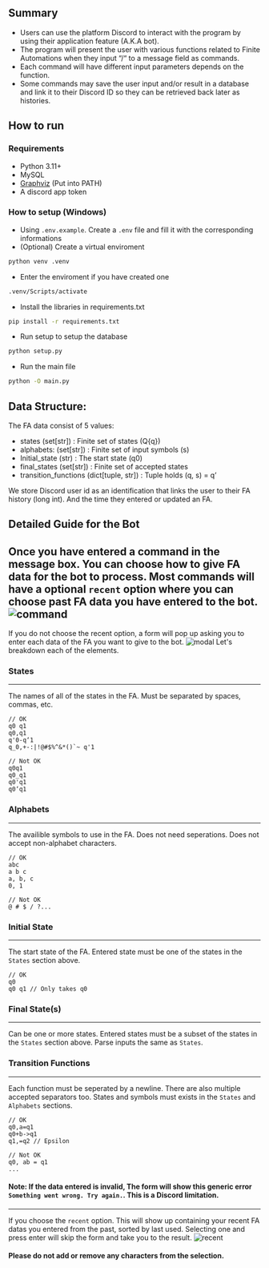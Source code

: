 ## Summary
- Users can use the platform Discord to interact with the program by using their application feature (A.K.A bot).
- The program will present the user with various functions related to Finite Automations when they input “/“ to a message field as commands.
- Each command will have different input parameters depends on the function.
- Some commands may save the user input and/or result in a database and link it to their Discord ID so they can be retrieved back later as histories.


## How to run

### Requirements

- Python 3.11+
- MySQL
- [Graphviz](https://graphviz.org/) (Put into PATH)
- A discord app token

### How to setup (Windows)
- Using `.env.example`. Create a `.env` file and fill it with the corresponding informations
- (Optional) Create a virtual enviroment
```bash
python venv .venv
```
- Enter the enviroment if you have created one
```bash
.venv/Scripts/activate
```
- Install the libraries in requirements.txt
```bash
pip install -r requirements.txt
```
- Run setup to setup the database
```bash
python setup.py
```
- Run the main file
```bash
python -O main.py
```


## Data Structure:
The FA data consist of 5 values:
- states (set[str]) : Finite set of states (Q{q})
- alphabets: (set[str]) : Finite set of input symbols (s)
- Initial_state (str) : The start state (q0)
- final_states (set[str]) : Finite set of accepted states
- transition_functions (dict[tuple, str]) : Tuple holds (q, s) = q’

We store Discord user id as an identification that links the user to their FA history (long int). And the time they entered or updated an FA.


## Detailed Guide for the Bot
Once you have entered a command in the message box. You can choose how to give FA data for the bot to process.
Most commands will have a optional `recent` option where you can choose past FA data you have entered to the bot.
![command](https://github.com/Hout-Manut/Automata-Bot/assets/145747797/bc009126-8273-4806-a179-226cd13d9535)
---
If you do not choose the recent option, a form will pop up asking you to enter each data of the FA you want to give to the bot.
![modal](https://github.com/Hout-Manut/Automata-Bot/assets/145747797/cd8fc669-f6a1-4022-81ab-76bf23c43545)
Let's breakdown each of the elements.
### States
___
The names of all of the states in the FA. Must be separated by spaces, commas, etc.
```
// OK
q0 q1
q0,q1
q'0-q‘1
q_0,+-:|!@#$%^&*()`~ q'1

// Not OK
q0q1
q0_q1
q0'q1
q0‘q1
```

### Alphabets
___
The availible symbols to use in the FA. Does not need seperations. Does not accept non-alphabet characters.
```
// OK
abc
a b c
a, b, c
0, 1

// Not OK
@ # $ / ?...
```
### Initial State
___
The start state of the FA. Entered state must be one of the states in the `States` section above.
```
// OK
q0
q0 q1 // Only takes q0
```
### Final State(s)
___
Can be one or more states. Entered states must be a subset of the states in the `States` section above. Parse inputs the same as `States`.
### Transition Functions
___
Each function must be seperated by a newline. There are also multiple accepted separators too. States and symbols must exists in the `States` and `Alphabets` sections.

```
// OK
q0,a=q1
q0+b->q1
q1,=q2 // Epsilon

// Not OK
q0, ab = q1
...
```

#### Note: If the data entered is invalid, The form will show this generic error `Something went wrong. Try again.`. This is a Discord limitation.
---
If you choose the `recent` option. This will show up containing your recent FA datas you entered from the past, sorted by last used.
Selecting one and press enter will skip the form and take you to the result.
![recent](https://github.com/Hout-Manut/Automata-Bot/assets/145747797/e8455918-d7a8-486e-851b-514d43eda28c)

#### Please do not add or remove any characters from the selection.
